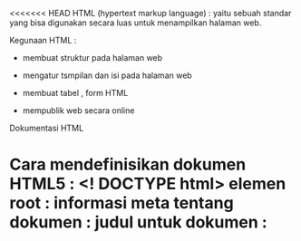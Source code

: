 <<<<<<< HEAD
HTML (hypertext markup language) : yaitu sebuah standar yang bisa digunakan secara luas untuk menampilkan halaman web.

Kegunaan HTML :

- membuat struktur pada halaman web

- mengatur tsmpilan dan isi pada halaman web

- membuat tabel , form HTML

- mempublik web secara online


Dokumentasi HTML 

Cara mendefinisikan dokumen HTML5 : <! DOCTYPE html>
elemen root : <html>
informasi meta tentang dokumen : <head>
judul untuk dokumen : <title>
konten halaman yang terlibat : <body>
=======
HTML (hypertext markup language) : yaitu sebuah standar yang bisa digunakan secara luas untuk menampilkan halaman web.

Kegunaan HTML :

- membuat struktur pada halaman web

- mengatur tsmpilan dan isi pada halaman web

- membuat tabel , form HTML

- mempublik web secara online


Dokumentasi HTML 

Cara mendefinisikan dokumen HTML5 : <! DOCTYPE html>
elemen root : <html>
informasi meta tentang dokumen : <head>
judul untuk dokumen : <title>
konten halaman yang terlibat : <body>
>>>>>>> 7c5eb4be0a6cd5638efc336b51db97f08531a767
